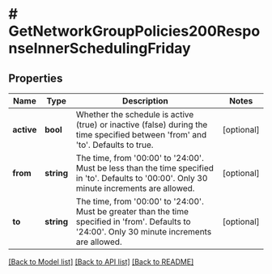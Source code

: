 # # GetNetworkGroupPolicies200ResponseInnerSchedulingFriday

## Properties

Name | Type | Description | Notes
------------ | ------------- | ------------- | -------------
**active** | **bool** | Whether the schedule is active (true) or inactive (false) during the time specified between &#39;from&#39; and &#39;to&#39;. Defaults to true. | [optional]
**from** | **string** | The time, from &#39;00:00&#39; to &#39;24:00&#39;. Must be less than the time specified in &#39;to&#39;. Defaults to &#39;00:00&#39;. Only 30 minute increments are allowed. | [optional]
**to** | **string** | The time, from &#39;00:00&#39; to &#39;24:00&#39;. Must be greater than the time specified in &#39;from&#39;. Defaults to &#39;24:00&#39;. Only 30 minute increments are allowed. | [optional]

[[Back to Model list]](../../README.md#models) [[Back to API list]](../../README.md#endpoints) [[Back to README]](../../README.md)
